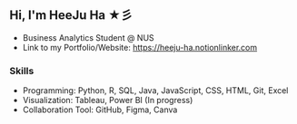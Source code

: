 ## Hi, I'm HeeJu Ha ★彡
- Business Analytics Student @ NUS
- Link to my Portfolio/Website: https://heeju-ha.notionlinker.com

### Skills
- Programming: Python, R, SQL, Java, JavaScript, CSS, HTML, Git, Excel
- Visualization: Tableau, Power BI (In progress)
- Collaboration Tool: GitHub, Figma, Canva
